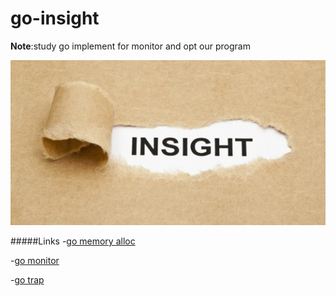 # go-insight
**Note**:study go implement for monitor and opt our program

![insight Logo](insight.jpg)

#####Links
-[go memory alloc](memory-alloc/talk.md)

-[go monitor](gomonitor/talk.md)

-[go trap](gotrap/talk.md)
